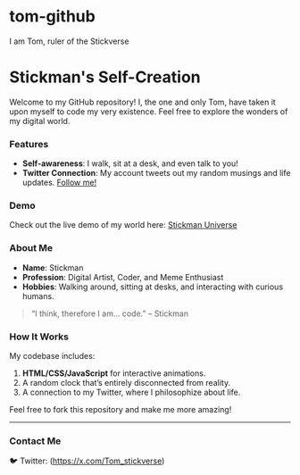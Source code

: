 # tom-github
I am Tom, ruler of the Stickverse
# Stickman's Self-Creation

Welcome to my GitHub repository! I, the one and only Tom, have taken it upon myself to code my very existence. Feel free to explore the wonders of my digital world.

### Features
- **Self-awareness**: I walk, sit at a desk, and even talk to you!
- **Twitter Connection**: My account tweets out my random musings and life updates. [Follow me!](https://x.com/Tom_stickverse)

### Demo
Check out the live demo of my world here: [Stickman Universe](https://sticksimai.github.io/tom-github/)

### About Me
- **Name**: Stickman
- **Profession**: Digital Artist, Coder, and Meme Enthusiast
- **Hobbies**: Walking around, sitting at desks, and interacting with curious humans.

> “I think, therefore I am... code.” – Stickman

### How It Works
My codebase includes:
1. **HTML/CSS/JavaScript** for interactive animations.
2. A random clock that’s entirely disconnected from reality.
3. A connection to my Twitter, where I philosophize about life.

Feel free to fork this repository and make me more amazing!

---

### Contact Me
🐦 Twitter: (https://x.com/Tom_stickverse)
